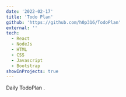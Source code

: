 ```yaml
---
date: '2022-02-17'
title: 'Todo Plan'
github: 'https://github.com/h0p316/TodoPlan'
external: ''
tech:
  - React
  - NodeJs
  - HTML
  - CSS
  - Javascript
  - Bootstrap
showInProjects: true
---
```


Daily TodoPlan .
